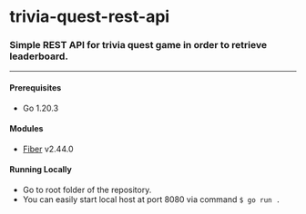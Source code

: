 ﻿# trivia-quest-rest-api
### Simple REST API for trivia quest game in order to retrieve leaderboard.
----

#### Prerequisites
- Go 1.20.3

#### Modules
- [Fiber](github.com/gofiber/fiber) v2.44.0

#### Running Locally
- Go to root folder of the repository.
- You can easily start local host at port 8080 via command `$ go run .`
